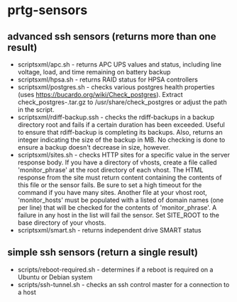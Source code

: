 # prtg-sensors

## advanced ssh sensors (returns more than one result)
* scriptsxml/apc.sh - returns APC UPS values and status, including line voltage, load, and time remaining on battery backup
* scriptsxml/hpsa.sh - returns RAID status for HPSA controllers
* scriptsxml/postgres.sh - checks various postgres health properties (uses https://bucardo.org/wiki/Check_postgres). Extract check_postgres-<version>.tar.gz to /usr/share/check_postgres or adjust the path in the script.
* scriptsxml/rdiff-backup.ssh - checks the rdiff-backups in a backup directory root and fails if a certain duration has been exceeded. Useful to ensure that rdiff-backup is completing its backups. Also, returns an integer indicating the size of the backup in MB. No checking is done to ensure a backup doesn't decrease in size, however.
* scriptsxml/sites.sh - checks HTTP sites for a specific value in the server response body. If you have a directory of vhosts, create a file called 'monitor_phrase' at the root directory of each vhost. The HTML response from the site must return content containing the contents of this file or the sensor fails. Be sure to set a high timeout for the command if you have many sites. Another file at your vhost root, 'monitor_hosts' must be populated with a listed of domain names (one per line) that will be checked for the contents of 'monitor_phrase'. A failure in any host in the list will fail the sensor. Set SITE_ROOT to the base directory of your vhosts.
* scriptsxml/smart.sh - returns independent drive SMART status


## simple ssh sensors (return a single result)
* scripts/reboot-required.sh - determines if a reboot is required on a Ubuntu or Debian system
* scripts/ssh-tunnel.sh - checks an ssh control master for a connection to a host